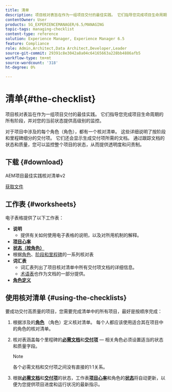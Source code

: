 ```yaml
---
title: 清单
description: 项目核对表旨在作为一组项目交付的最佳实践。 它们指导您完成项目生命周期的所有阶段，并对您的当前状态提供高级别的监控。
contentOwner: User
products: SG_EXPERIENCEMANAGER/6.5/MANAGING
topic-tags: managing-checklist
content-type: reference
solution: Experience Manager, Experience Manager 6.5
feature: Compliance
role: Admin,Architect,Data Architect,Developer,Leader
source-git-commit: 29391c8e3042a8a04c64165663a228bb4886afb5
workflow-type: tm+mt
source-wordcount: '318'
ht-degree: 0%

---
```


# 清单{#the-checklist}

项目核对表旨在作为一组项目交付的最佳实践。 它们指导您完成项目生命周期的所有阶段，并对您的当前状态提供高级别的监控。

对于项目中涉及的每个角色（角色），都有一个核对清单。 这些详细说明了按阶段和里程碑细分的交付项。 它们还会显示生成交付项所需的文档。 通过跟踪文档的状态和质量，您可以监控整个项目的状态，从而提供透明度和问责制。

## 下载 {#download}

AEM项目最佳实践核对清单v2

[获取文件](assets/aem_project_bp_checklistv2-65.xlsx)

## 工作表 {#worksheets}

电子表格提供了以下工作表：

* **说明**
   * 提供有关如何使用电子表格的说明，以及对所用机制的解释。
* **[项目心率](/help/managing/best-practices.md#project-heartbeat-dashboard)**
* **[状态（按角色）](/help/managing/best-practices.md#status-by-role)**
* 根据[角色](/help/managing/best-practices.md#persona)、[阶段和里程碑](/help/managing/best-practices.md#phases-and-milestones)的一系列核对表
* **词汇表**
   * 词汇表列出了项目核对清单中所有交付项文档的详细信息。
   * [术语表](/help/managing/best-practices-glossary.md)也作为文档的一部分提供。
* **[角色定义](/help/managing/best-practices.md#persona)**

## 使用核对清单 {#using-the-checklists}

要成功交付高质量的项目，您需要完成清单中的所有项目，最好是按顺序完成：

1. 根据涉及的&#x200B;**[角色](/help/managing/best-practices.md#persona)** （角色）定义核对清单。 每个人都应该使用适合其在项目中的角色的核对清单。
1. 核对表涵盖每个里程碑的&#x200B;**[必需文档](/help/managing/best-practices.md#required-documents)**&#x200B;和&#x200B;**[交付项](/help/managing/best-practices.md#deliverables)** — 相关角色必须设置适当的状态和质量字段。

   >[!NOTE]
   >
   >各个必需文档和交付项之间没有直接的1:1关系。

1. 根据&#x200B;**[必需文档](/help/managing/best-practices.md#required-documents)**&#x200B;和&#x200B;**[交付项](/help/managing/best-practices.md#deliverables)**&#x200B;的状态，工作表&#x200B;**[项目心率](/help/managing/best-practices.md#project-heartbeat-dashboard)**&#x200B;和角色的&#x200B;**[状态](/help/managing/best-practices.md#status-by-role)**&#x200B;将自动更新，以便为您提供项目进度和运行状况的最新指示。
